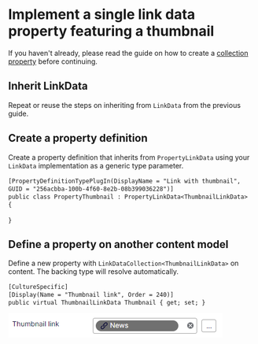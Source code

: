 # Implement a single link data property featuring a thumbnail

If you haven't already, please read the guide on how to create a [collection property](example-link-data-collection.md) before continuing.

## Inherit LinkData

Repeat or reuse the steps on inheriting from `LinkData` from the previous guide.

## Create a property definition

Create a property definition that inherits from `PropertyLinkData` using your `LinkData` implementation as a generic type parameter.

```
[PropertyDefinitionTypePlugIn(DisplayName = "Link with thumbnail", GUID = "256acbba-100b-4f60-8e2b-08b399036228")]
public class PropertyThumbnail : PropertyLinkData<ThumbnailLinkData>
{

}
```

## Define a property on another content model

Define a new property with `LinkDataCollection<ThumbnailLinkData>` on content.
The backing type will resolve automatically.

```
[CultureSpecific]
[Display(Name = "Thumbnail link", Order = 240)]
public virtual ThumbnailLinkData Thumbnail { get; set; }
```

![Property looks like this](./images/thumbnal-link.png)
